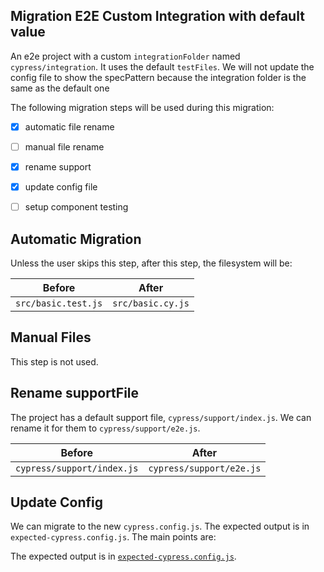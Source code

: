 ## Migration E2E Custom Integration with default value

An e2e project with a custom `integrationFolder` named `cypress/integration`. It uses the default `testFiles`. We will not
update the config file to show the specPattern because the integration folder is the same as the default one

The following migration steps will be used during this migration:

- [x] automatic file rename
- [ ] manual file rename
- [x] rename support
- [x] update config file
- [ ] setup component testing


## Automatic Migration

Unless the user skips this step, after this step, the filesystem will be:

| Before | After|
|---|---|
| `src/basic.test.js` | `src/basic.cy.js` |

## Manual Files

This step is not used.

## Rename supportFile

The project has a default support file, `cypress/support/index.js`. We can rename it for them to `cypress/support/e2e.js`.

| Before | After|
|---|---|
| `cypress/support/index.js` | `cypress/support/e2e.js` |

## Update Config

We can migrate to the new `cypress.config.js`. The expected output is in `expected-cypress.config.js`. The main points are:


The expected output is in [`expected-cypress.config.js`](./expected-cypress.config.js).